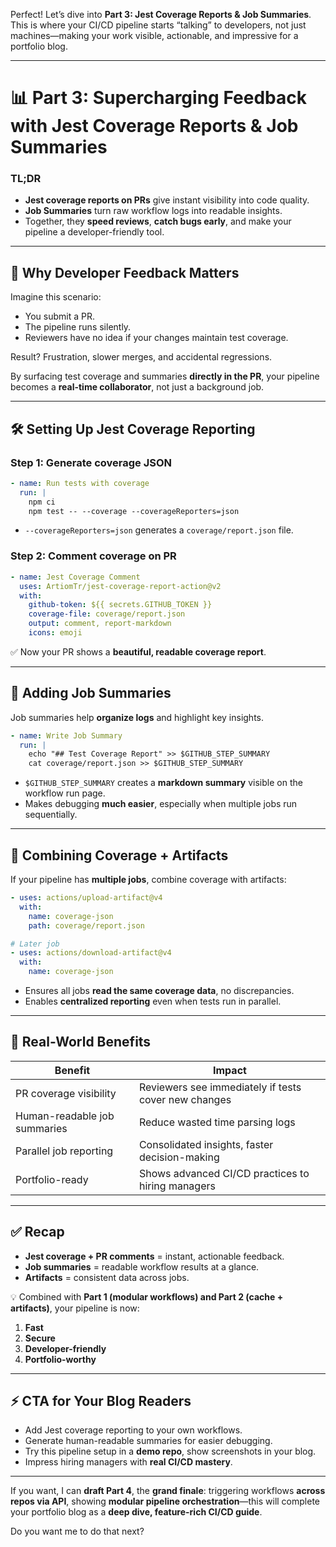 Perfect! Let’s dive into **Part 3: Jest Coverage Reports & Job Summaries**. This
is where your CI/CD pipeline starts “talking” to developers, not just
machines—making your work visible, actionable, and impressive for a portfolio
blog.

---

# 📊 Part 3: Supercharging Feedback with Jest Coverage Reports & Job Summaries

### TL;DR

- **Jest coverage reports on PRs** give instant visibility into code quality.
- **Job Summaries** turn raw workflow logs into readable insights.
- Together, they **speed reviews**, **catch bugs early**, and make your pipeline
  a developer-friendly tool.

---

## 👀 Why Developer Feedback Matters

Imagine this scenario:

- You submit a PR.
- The pipeline runs silently.
- Reviewers have no idea if your changes maintain test coverage.

Result? Frustration, slower merges, and accidental regressions.

By surfacing test coverage and summaries **directly in the PR**, your pipeline
becomes a **real-time collaborator**, not just a background job.

---

## 🛠 Setting Up Jest Coverage Reporting

### Step 1: Generate coverage JSON

```yaml
- name: Run tests with coverage
  run: |
    npm ci
    npm test -- --coverage --coverageReporters=json
```

- `--coverageReporters=json` generates a `coverage/report.json` file.

### Step 2: Comment coverage on PR

```yaml
- name: Jest Coverage Comment
  uses: ArtiomTr/jest-coverage-report-action@v2
  with:
    github-token: ${{ secrets.GITHUB_TOKEN }}
    coverage-file: coverage/report.json
    output: comment, report-markdown
    icons: emoji
```

✅ Now your PR shows a **beautiful, readable coverage report**.

---

## 📝 Adding Job Summaries

Job summaries help **organize logs** and highlight key insights.

```yaml
- name: Write Job Summary
  run: |
    echo "## Test Coverage Report" >> $GITHUB_STEP_SUMMARY
    cat coverage/report.json >> $GITHUB_STEP_SUMMARY
```

- `$GITHUB_STEP_SUMMARY` creates a **markdown summary** visible on the workflow
  run page.
- Makes debugging **much easier**, especially when multiple jobs run
  sequentially.

---

## 🔄 Combining Coverage + Artifacts

If your pipeline has **multiple jobs**, combine coverage with artifacts:

```yaml
- uses: actions/upload-artifact@v4
  with:
    name: coverage-json
    path: coverage/report.json

# Later job
- uses: actions/download-artifact@v4
  with:
    name: coverage-json
```

- Ensures all jobs **read the same coverage data**, no discrepancies.
- Enables **centralized reporting** even when tests run in parallel.

---

## 🌟 Real-World Benefits

| Benefit                      | Impact                                               |
| ---------------------------- | ---------------------------------------------------- |
| PR coverage visibility       | Reviewers see immediately if tests cover new changes |
| Human-readable job summaries | Reduce wasted time parsing logs                      |
| Parallel job reporting       | Consolidated insights, faster decision-making        |
| Portfolio-ready              | Shows advanced CI/CD practices to hiring managers    |

---

## ✅ Recap

- **Jest coverage + PR comments** = instant, actionable feedback.
- **Job summaries** = readable workflow results at a glance.
- **Artifacts** = consistent data across jobs.

💡 Combined with **Part 1 (modular workflows) and Part 2 (cache + artifacts)**,
your pipeline is now:

1. **Fast**
2. **Secure**
3. **Developer-friendly**
4. **Portfolio-worthy**

---

## ⚡ CTA for Your Blog Readers

- Add Jest coverage reporting to your own workflows.
- Generate human-readable summaries for easier debugging.
- Try this pipeline setup in a **demo repo**, show screenshots in your blog.
- Impress hiring managers with **real CI/CD mastery**.

---

If you want, I can **draft Part 4**, the **grand finale**: triggering workflows
**across repos via API**, showing **modular pipeline orchestration**—this will
complete your portfolio blog as a **deep dive, feature-rich CI/CD guide**.

Do you want me to do that next?
